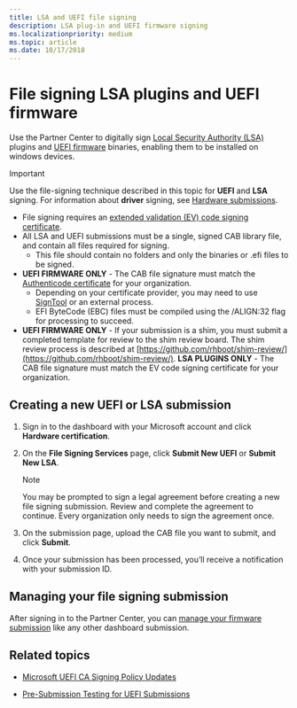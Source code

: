 ```yaml
---
title: LSA and UEFI file signing
description: LSA plug-in and UEFI firmware signing
ms.localizationpriority: medium
ms.topic: article
ms.date: 10/17/2018
---
```


# File signing LSA plugins and UEFI firmware

Use the Partner Center to digitally sign [Local Security Authority (LSA)](https://docs.microsoft.com/windows-server/security/credentials-protection-and-management/configuring-additional-lsa-protection) plugins and [UEFI firmware](https://docs.microsoft.com/windows-hardware/design/device-experiences/oem-uefi) binaries, enabling them to be installed on windows devices.

> [!IMPORTANT]
> Use the file-signing technique described in this topic for **UEFI** and **LSA** signing.
> For information about **driver** signing, see [Hardware submissions](https://docs.microsoft.com/windows-hardware/drivers/dashboard/hardware-certification-submissions).
>
> * File signing requires an [extended validation (EV) code signing certificate](get-a-code-signing-certificate.md).
> * All LSA and UEFI submissions must be a single, signed CAB library file, and contain all files required for signing.
>   * This file should contain no folders and only the binaries or .efi files to be signed.
> * **UEFI FIRMWARE ONLY** - The CAB file signature must match the [Authenticode certificate](https://docs.microsoft.com/windows-hardware/drivers/install/authenticode) for your organization.
>   * Depending on your certificate provider, you may need to use [SignTool](https://msdn.microsoft.com/library/windows/desktop/aa387764) or an external process.
>   * EFI ByteCode (EBC) files must be compiled using the /ALIGN:32 flag for processing to succeed.
> * **UEFI FIRMWARE ONLY** - If your submission is a shim, you must submit a completed template for review to the shim review board. The shim review process is described at [https://github.com/rhboot/shim-review/](https://github.com/rhboot/shim-review/).
> **LSA PLUGINS ONLY** - The CAB file signature must match the EV code signing certificate for your organization.

## Creating a new UEFI or LSA submission

1. Sign in to the dashboard with your Microsoft account and click **Hardware certification**.

2. On the **File Signing Services** page, click **Submit New UEFI** or **Submit New LSA**.
    > [!NOTE]
    > You may be prompted to sign a legal agreement before creating a new file signing submission. Review and complete the agreement to continue. Every organization only needs to sign the agreement once.

3. On the submission page, upload the CAB file you want to submit, and click **Submit**.

4. Once your submission has been processed, you’ll receive a notification with your submission ID.

## Managing your file signing submission

After signing in to the Partner Center, you can [manage your firmware submission](manage-your-hardware-submissions.md) like any other dashboard submission.

## Related topics

* [Microsoft UEFI CA Signing Policy Updates](http://blogs.msdn.com/b/windows_hardware_certification/archive/2013/12/03/microsoft-uefi-ca-signing-policy-updates.aspx)

* [Pre-Submission Testing for UEFI Submissions](http://blogs.msdn.com/b/windows_hardware_certification/archive/2013/12/03/pre-submission-testing-for-uefi-submissions.aspx)
